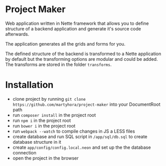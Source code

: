 # Project Maker

Web application written in Nette framework that allows you to define structure of a backend application and generate it's source code afterwards.

The application generates all the grids and forms for you.

The defined structure of the backend is transformed to a Nette application by default but the transforming options are modular and could be added. The transforms are stored in the folder ```transforms```.

# Installation

- clone project by running ```git clone https://github.com/martyhora/project-maker``` into your DocumentRoot path
- run ```composer install``` in the project root
- run ```npm i``` in the project root
- run ```bower i``` in the project root
- run ```webpack --watch``` to compile changes in JS a LESS files
- create database and run SQL script in ```/app/sql/db.sql``` to create database structure in it
- create ```app/config/config.local.neon``` and set up the the database connection
- open the project in the browser
